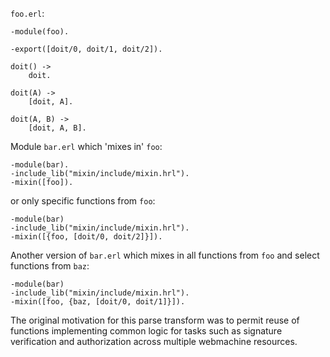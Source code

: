 `foo.erl`:

    -module(foo).

    -export([doit/0, doit/1, doit/2]).

    doit() ->
        doit.

    doit(A) ->
        [doit, A].

    doit(A, B) ->
        [doit, A, B].

Module `bar.erl` which 'mixes in' `foo`:

    -module(bar).
    -include_lib("mixin/include/mixin.hrl").
    -mixin([foo]).

or only specific functions from `foo`:

    -module(bar)
    -include_lib("mixin/include/mixin.hrl").
    -mixin([{foo, [doit/0, doit/2]}]).

Another version of `bar.erl` which mixes in all functions from `foo` and select functions from `baz`:

    -module(bar)
    -include_lib("mixin/include/mixin.hrl").
    -mixin([foo, {baz, [doit/0, doit/1]}]).

The original motivation for this parse transform was to permit reuse of functions implementing common
logic for tasks such as signature verification and authorization across multiple webmachine resources.